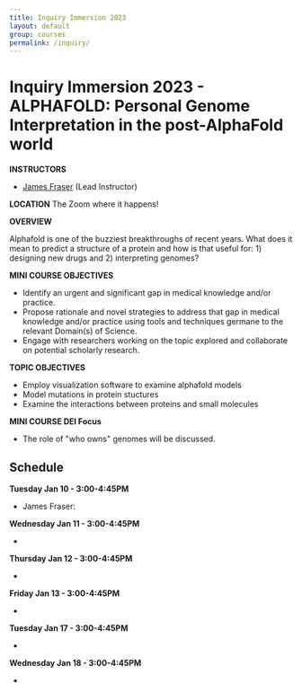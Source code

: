 ```yaml
---
title: Inquiry Immersion 2023
layout: default
group: courses
permalink: /inquiry/
---
```


# Inquiry Immersion 2023 -  ALPHAFOLD: Personal Genome Interpretation in the post-AlphaFold world #

**INSTRUCTORS**

- [James Fraser](mailto:jfraser@fraserlab.com) (Lead Instructor)

**LOCATION**
The Zoom where it happens!

**OVERVIEW**

Alphafold is one of the buzziest breakthroughs of recent years. What does it mean to predict a structure of a protein and how is that useful for: 1) designing new drugs and 2) interpreting genomes?

**MINI COURSE OBJECTIVES**

- Identify an urgent and significant gap in medical knowledge and/or practice.
- Propose rationale and novel strategies to address that gap in medical knowledge and/or practice using tools and techniques germane to the relevant Domain(s) of Science.
- Engage with researchers working on the topic explored and collaborate on potential scholarly research.

**TOPIC OBJECTIVES**

- Employ visualization software to examine alphafold models
- Model mutations in protein stuctures
- Examine the interactions between proteins and small molecules

**MINI COURSE DEI Focus**

- The role of "who owns" genomes will be discussed.

## Schedule ##

**Tuesday Jan 10 - 3:00-4:45PM**

- James Fraser: 

**Wednesday Jan 11 - 3:00-4:45PM**

- 

**Thursday Jan 12 - 3:00-4:45PM**

- 

**Friday Jan 13 - 3:00-4:45PM**

- 
**Tuesday Jan 17 - 3:00-4:45PM**

- 

**Wednesday Jan 18 - 3:00-4:45PM**

- 